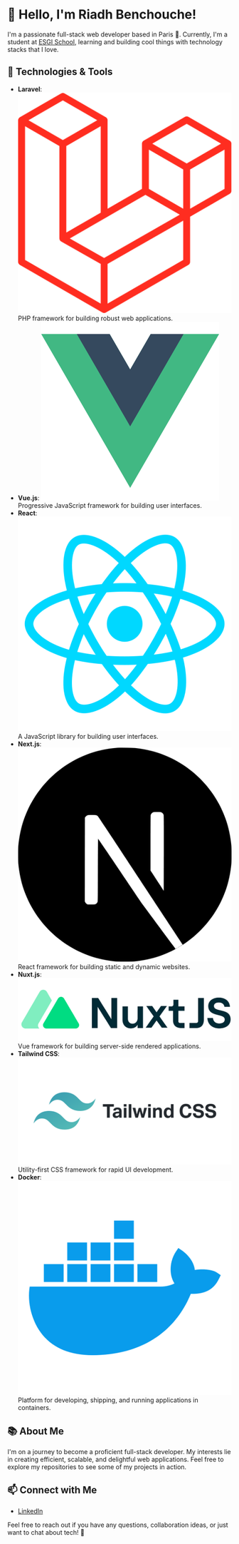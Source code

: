 # 👋 Hello, I'm Riadh Benchouche!

I'm a passionate full-stack web developer based in Paris 🥖. Currently, I'm a student at [ESGI School](https://www.esgi.fr/), learning and building cool things with technology stacks that I love.

## 🚀 Technologies & Tools

- **Laravel**: ![Laravel Logo](icons/laravel.png) PHP framework for building robust web applications.
- **Vue.js**: ![Vue.js Logo](icons/vue.png) Progressive JavaScript framework for building user interfaces.
- **React**: ![React Logo](icons/react.png) A JavaScript library for building user interfaces.
- **Next.js**: ![Next.js Logo](icons/next.png) React framework for building static and dynamic websites.
- **Nuxt.js**: ![Nuxt.js Logo](icons/nuxt.png) Vue framework for building server-side rendered applications.
- **Tailwind CSS**: ![Tailwind CSS Logo](icons/tailwind.png) Utility-first CSS framework for rapid UI development.
- **Docker**: ![Docker Logo](icons/docker.png) Platform for developing, shipping, and running applications in containers.

## 📚 About Me

I'm on a journey to become a proficient full-stack developer. My interests lie in creating efficient, scalable, and delightful web applications. Feel free to explore my repositories to see some of my projects in action.

## 📫 Connect with Me

- [LinkedIn](https://www.linkedin.com/in/riadh-benchouche)

Feel free to reach out if you have any questions, collaboration ideas, or just want to chat about tech! 🌟
